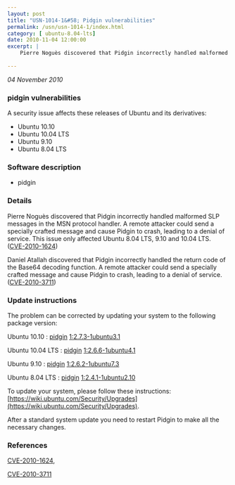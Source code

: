 ```yaml
---
layout: post
title: "USN-1014-1&#58; Pidgin vulnerabilities"
permalink: /usn/usn-1014-1/index.html
category: [ ubuntu-8.04-lts]
date: 2010-11-04 12:00:00
excerpt: |
    Pierre Noguès discovered that Pidgin incorrectly handled malformed SLP messages in the MSN protocol handler. A remote attacker could send a specially crafted message and cause Pidgin to crash, leading to a denial of service. This issue only affected Ubuntu 8.04 LTS, 9.10 and 10.04 LTS. ([CVE-2010-1624](http://people.ubuntu.com/~ubuntu-security/cve/CVE-2010-1624))
    
--- 
```

 
 

*04 November 2010*

### pidgin vulnerabilities

A security issue affects these releases of Ubuntu and its derivatives:

* Ubuntu 10.10
* Ubuntu 10.04 LTS
* Ubuntu 9.10
* Ubuntu 8.04 LTS

### Software description

* pidgin 

### Details

Pierre Noguès discovered that Pidgin incorrectly handled malformed SLP messages in the MSN protocol handler. A remote attacker could send a specially crafted message and cause Pidgin to crash, leading to a denial of service. This issue only affected Ubuntu 8.04 LTS, 9.10 and 10.04 LTS. ([CVE-2010-1624](http://people.ubuntu.com/~ubuntu-security/cve/CVE-2010-1624))

Daniel Atallah discovered that Pidgin incorrectly handled the return code of the Base64 decoding function. A remote attacker could send a specially crafted message and cause Pidgin to crash, leading to a denial of service. ([CVE-2010-3711](http://people.ubuntu.com/~ubuntu-security/cve/CVE-2010-3711)) 

### Update instructions

The problem can be corrected by updating your system to the following package version:

Ubuntu 10.10
 : [pidgin](https://launchpad.net/ubuntu/+source/pidgin) <span> [1:2.7.3-1ubuntu3.1](https://launchpad.net/ubuntu/+source/pidgin/1:2.7.3-1ubuntu3.1) </span> 

Ubuntu 10.04 LTS
 : [pidgin](https://launchpad.net/ubuntu/+source/pidgin) <span> [1:2.6.6-1ubuntu4.1](https://launchpad.net/ubuntu/+source/pidgin/1:2.6.6-1ubuntu4.1) </span> 

Ubuntu 9.10
 : [pidgin](https://launchpad.net/ubuntu/+source/pidgin) <span> [1:2.6.2-1ubuntu7.3](https://launchpad.net/ubuntu/+source/pidgin/1:2.6.2-1ubuntu7.3) </span> 

Ubuntu 8.04 LTS
 : [pidgin](https://launchpad.net/ubuntu/+source/pidgin) <span> [1:2.4.1-1ubuntu2.10](https://launchpad.net/ubuntu/+source/pidgin/1:2.4.1-1ubuntu2.10) </span> 

To update your system, please follow these instructions: [https://wiki.ubuntu.com/Security/Upgrades](https://wiki.ubuntu.com/Security/Upgrades).

After a standard system update you need to restart Pidgin to make all the necessary changes. 

### References

 
 [CVE-2010-1624](http://people.ubuntu.com/~ubuntu-security/cve/CVE-2010-1624), 

 [CVE-2010-3711](http://people.ubuntu.com/~ubuntu-security/cve/CVE-2010-3711)
 

